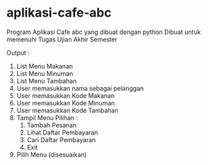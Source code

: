 # aplikasi-cafe-abc
Program Aplikasi Cafe abc yang dibuat dengan python
Dibuat untuk memenuhi Tugas Ujian Akhir Semester

Output :
1. List Menu Makanan
2. List Menu Minuman
3. List Menu Tambahan
4. User memasukkan nama sebagai pelanggan
5. User memasukkan Kode Makanan
6. User memasukkan Kode Minuman
7. User memasukkan Kode Tambahan
8. Tampil Menu Pilihan :
   1. Tambah Pesanan
   2. Lihat Daftar Pembayaran
   3. Cari Daftar Pembayaran
   4. Exit
9. Pilih Menu (disesuaikan)
